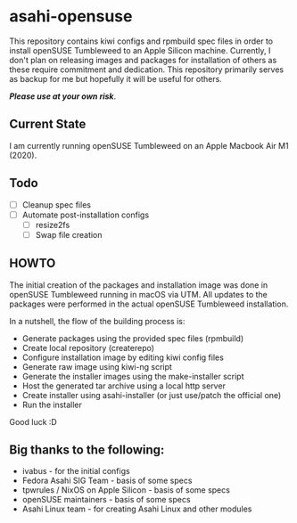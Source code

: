 # asahi-opensuse

This repository contains kiwi configs and rpmbuild spec files in order to install openSUSE Tumbleweed to an Apple Silicon machine. Currently, I don't plan on releasing images and packages for installation of others as these require commitment and dedication. This repository primarily serves as backup for me but hopefully it will be useful for others.

_**Please use at your own risk**_.


## Current State

I am currently running openSUSE Tumbleweed on an Apple Macbook Air M1 (2020).


## Todo

- [ ] Cleanup spec files
- [ ] Automate post-installation configs
  - [ ] resize2fs
  - [ ] Swap file creation

## HOWTO

The initial creation of the packages and installation image was done in openSUSE Tumbleweed running in macOS via UTM. All updates to the packages were performed in the actual openSUSE Tumbleweed installation.

In a nutshell, the flow of the building process is:
- Generate packages using the provided spec files (rpmbuild)
- Create local repository (createrepo)
- Configure installation image by editing kiwi config files
- Generate raw image using kiwi-ng script
- Generate the installer images using the make-installer script
- Host the generated tar archive using a local http server
- Create installer using asahi-installer (or just use/patch the official one)
- Run the installer

Good luck :D

## Big thanks to the following:
- ivabus - for the initial configs
- Fedora Asahi SIG Team - basis of some specs
- tpwrules / NixOS on Apple Silicon - basis of some specs
- openSUSE maintainers - basis of some specs
- Asahi Linux team - for creating Asahi Linux and other modules

